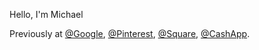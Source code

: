 Hello, I'm Michael

Previously at [@Google](https://github.com/google), [@Pinterest](https://github.com/pinterest), [@Square](https://github.com/square), [@CashApp](https://github.com/cashapp).
